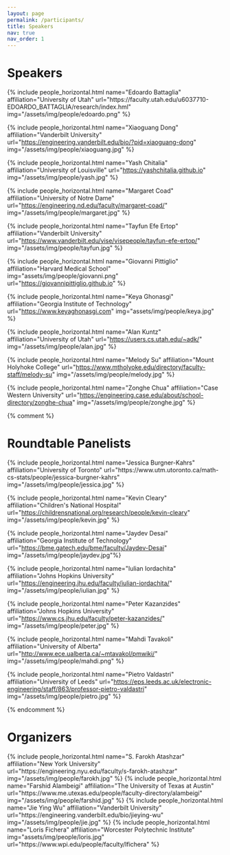 ```yaml
---
layout: page
permalink: /participants/
title: Speakers
nav: true
nav_order: 1
---
```


# Speakers

<div class="row row-cols-2 projects pt-3 pb-3">
  {% include people_horizontal.html name="Edoardo Battaglia" affiliation="University of Utah" url="https://faculty.utah.edu/u6037710-EDOARDO_BATTAGLIA/research/index.hml" img="/assets/img/people/edoardo.png" %}

  {% include people_horizontal.html name="Xiaoguang Dong" affiliation="Vanderbilt University" url="https://engineering.vanderbilt.edu/bio/?pid=xiaoguang-dong" img="/assets/img/people/xiaoguang.jpg" %}

  {% include people_horizontal.html name="Yash Chitalia" affiliation="University of Louisville" url="https://yashchitalia.github.io" img="/assets/img/people/yash.jpg" %}

  {% include people_horizontal.html name="Margaret Coad" affiliation="University of Notre Dame" url="https://engineering.nd.edu/faculty/margaret-coad/" img="/assets/img/people/margaret.jpg" %}

  {% include people_horizontal.html name="Tayfun Efe Ertop" affiliation="Vanderbilt University" url="https://www.vanderbilt.edu/vise/visepeople/tayfun-efe-ertop/" img="/assets/img/people/tayfun.jpg" %}

  {% include people_horizontal.html name="Giovanni Pittiglio" affiliation="Harvard Medical School" img="assets/img/people/giovanni.png" url="https://giovannipittiglio.github.io" %}

  {% include people_horizontal.html name="Keya Ghonasgi" affiliation="Georgia Institute of Technology" url="https://www.keyaghonasgi.com" img="assets/img/people/keya.jpg" %}

  {% include people_horizontal.html name="Alan Kuntz" affiliation="University of Utah" url="https://users.cs.utah.edu/~adk/" img="/assets/img/people/alan.jpg" %}

  {% include people_horizontal.html name="Melody Su" affiliation="Mount Holyhoke College" url="https://www.mtholyoke.edu/directory/faculty-staff/melody-su" img="/assets/img/people/melody.jpg" %}

  {% include people_horizontal.html name="Zonghe Chua" affiliation="Case Western University" url="https://engineering.case.edu/about/school-directory/zonghe-chua" img="/assets/img/people/zonghe.jpg" %}

</div>

{% comment %}
# Roundtable Panelists
<div class="row row-cols-2 projects pt-3 pb-3">
  {% include people_horizontal.html name="Jessica Burgner-Kahrs" affiliation="University of Toronto" url="https://www.utm.utoronto.ca/math-cs-stats/people/jessica-burgner-kahrs" img="/assets/img/people/jessica.jpg" %}

  {% include people_horizontal.html name="Kevin Cleary" affiliation="Children's National Hospital" url="https://childrensnational.org/research/people/kevin-cleary" img="/assets/img/people/kevin.jpg" %}

  {% include people_horizontal.html name="Jaydev Desai" affiliation="Georgia Institute of Technology" url="https://bme.gatech.edu/bme/faculty/Jaydev-Desai" img="/assets/img/people/jaydev.jpg"%}

  {% include people_horizontal.html name="Iulian Iordachita" affiliation="Johns Hopkins University" url="https://engineering.jhu.edu/faculty/iulian-iordachita/" img="/assets/img/people/iulian.jpg" %}

  {% include people_horizontal.html name="Peter Kazanzides" affiliation="Johns Hopkins University" url="https://www.cs.jhu.edu/faculty/peter-kazanzides/" img="/assets/img/people/peter.jpg" %}

  {% include people_horizontal.html name="Mahdi Tavakoli" affiliation="University of Alberta" url="http://www.ece.ualberta.ca/~mtavakol/pmwiki/" img="/assets/img/people/mahdi.png" %}

  {% include people_horizontal.html name="Pietro Valdastri" affiliation="University of Leeds" url="https://eps.leeds.ac.uk/electronic-engineering/staff/863/professor-pietro-valdastri" img="/assets/img/people/pietro.jpg" %}


</div>

{% endcomment %}


# Organizers
<div class="row row-cols-2 projects pt-3 pb-3">
  {% include people_horizontal.html name="S. Farokh Atashzar" affiliation="New York University" url="https://engineering.nyu.edu/faculty/s-farokh-atashzar" img="/assets/img/people/farokh.jpg" %}
  {% include people_horizontal.html name="Farshid Alambeigi" affiliation="The University of Texas at Austin" url="https://www.me.utexas.edu/people/faculty-directory/alambeigi" img="/assets/img/people/farshid.jpg" %}
  {% include people_horizontal.html name="Jie Ying Wu" affiliation="Vanderbilt University" url="https://engineering.vanderbilt.edu/bio/jieying-wu" img="/assets/img/people/jie.jpg" %}
  {% include people_horizontal.html name="Loris Fichera" affiliation="Worcester Polytechnic Institute" img="assets/img/people/loris.jpg" url="https://www.wpi.edu/people/faculty/lfichera" %}
</div>
